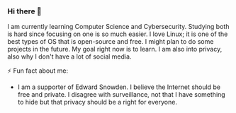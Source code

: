 ### Hi there 👋

<!--
**Dang-The-Vuong/Dang-The-Vuong** is a ✨ _special_ ✨ repository because its `README.md` (this file) appears on your GitHub profile.

Here are some ideas to get you started:

- 🔭 I’m currently working on ...
- 🌱 I’m currently learning ...
- 👯 I’m looking to collaborate on ...
- 🤔 I’m looking for help with ...
- 💬 Ask me about ...
- 📫 How to reach me: ...
- 😄 Pronouns: ...
- ⚡ Fun fact: ...
-->

  I am currently learning Computer Science and Cybersecurity. Studying both is hard since focusing on one is so much easier. I love Linux; it is one of the best types of OS that is open-source and free. I might plan to do some projects in the future. My goal right now is to learn. I am also into privacy, also why I don't have a lot of social media.

⚡ Fun fact about me:
  - I am a supporter of Edward Snowden. I believe the Internet should be free and private. I disagree with surveillance, not that I have something to hide but that privacy should be a right for everyone.
